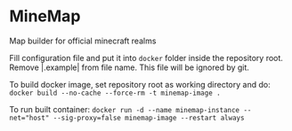 # MineMap
Map builder for official minecraft realms

Fill configuration file and put it into `docker` folder inside the repository root. Remove |.example| from file name. This file will be ignored by git.

To build docker image, set repository root as working directory and do:
`docker build --no-cache --force-rm -t minemap-image .`

To run built container:
`docker run -d --name minemap-instance --net="host" --sig-proxy=false minemap-image --restart always`
